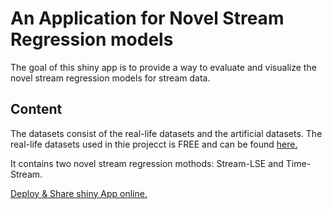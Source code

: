 # An Application for Novel Stream Regression models 
The goal of this shiny app is to provide a way to evaluate and visualize the novel stream regression models for stream data.

Content
--
The datasets consist of the real-life datasets and the artificial datasets. The real-life datasets used in thie projecct is FREE and can be found [here.](http://pages.stern.nyu.edu/~wgreene/Text/tables/tablelist5.htm)

It contains two novel stream regression mothods: Stream-LSE and Time-Stream.

[Deploy & Share shiny App online.](https://streamregressiontool.shinyapps.io/novel-stream-regression-shiny-app-/)

